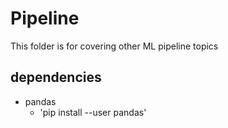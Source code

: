 # Pipeline

This folder is for covering other ML pipeline topics

## dependencies
- pandas
  - 'pip install --user pandas'
